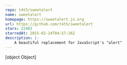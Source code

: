 ```yaml
---
repo: t4t5/sweetalert
name: sweetalert
homepage: https://sweetalert.js.org
url: https://github.com/t4t5/sweetalert
stars: 22402
starredAt: 2015-02-24T04:57:26Z
description: |-
    A beautiful replacement for JavaScript's "alert"
---
```


[object Object]
